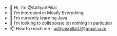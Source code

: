 - 👋 Hi, I’m @AdityaSPillai
- 👀 I’m interested in Mostly Everything
- 🌱 I’m currently learning Java 
- 💞️ I’m looking to collaborate on nothing in particular
- 📫 How to reach me : adityaspillai17@gmail.com

<!---
AdityaSPillai/AdityaSPillai is a ✨ special ✨ repository because its `README.md` (this file) appears on your GitHub profile.
You can click the Preview link to take a look at your changes.
--->
